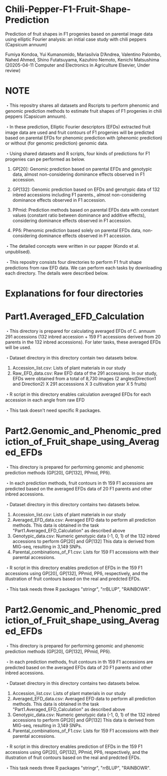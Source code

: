 # Chili-Pepper-F1-Fruit-Shape-Prediction

Prediction of fruit shapes in F1 progenies based on parental image data using elliptic Fourier analysis: an initial case study with chili peppers (Capsicum annuum)

Fumiya Kondoa, Yui Kumanomido, Mariasilvia D’Andrea, Valentino Palombo, Nahed Ahmed, Shino Futatsuyama, Kazuhiro Nemoto, Kenichi Matsushima
(20205-04-11 Computer and Electronics in Agriculture Elsevier, Under review)


# NOTE
・This repositry shares all datasets and Rscripts to perform phenomic and genomic prediction methods to estimate fruit shapes of F1 progenies in chili peppers (Capsicum annuum).

・In these prediction, Elliptic Fourier descriptors (EFDs) extracted fruit image data are used and fruit contours of F1 progenies will be predicted based on parental EFDs for phenomic prediction with (phenomic prediction) or without (for genomic prediction) genomic data. 

・Using shared datasets and R scripts, four kinds of predictions for F1 progenies can pe performed as below.

1. GP[20]: Genomic prediction based on parental EFDs and genotypic data, almost non-considering dominance effects observed in F1 accession.

2. GP[132]: Genomic prediction based on EFDs and genotypic data of 132 inbred accessions including F1 parents., almost non-considering dominance effects observed in F1 accession.

3. PPmid: Prediction methods based on parental EFDs data with constant values (constant ratio between dominance and additive effects), considering dominance effects observed in F1 accession.

4. PPδ: Phenomic prediction based solely on parental EFDs data, non-considering dominance effects observed in F1 accession.

・The detailed concepts were written in our papper (Kondo et al. unpublised).

・This repositry consists four directories to perform F1 fruit shape predictions from raw EFD data. We can perform each tasks by downloading each directory. The details were described below.


# Explanations for four directories

# Part1.Averaged_EFD_Calculation

・This directory is prepared for calculating averaged EFDs of C. annuum 291 accessions (132 inbred accession + 159 F1 accessions derived from 20 parents in the 132 inbred accessions). For later tasks, these averaged EFDs will be used.

・Dataset directory in this directory contain two datasets below.

1. Accession_list.csv: Lists of plant materials in our study
2. Raw_EFD_data.csv: Raw EFD data of the 291 accessions. In our study, EFDs were obtained from a total of 8,730 images (2 angles(Direction1 and Direction2) X 291 accesssions X 3 cultivation year X 5 fruits)


・R script in this directory enables calculation averaged EFDs for each accession in each angle from raw EFD

・This task doesn't need specific R packages.

# Part2.Genomic_and_Phenomic_prediction_of_Fruit_shape_using_Averaged_EFDs

・This directory is prepared for performing genomic and phenomic prediction methods (GP[20], GP[132], PPmid, PPδ).


・In each prediction methods, fruit contours in th 159 F1 accessions are predicted based on the averaged EFDs data of 20 F1 parents and other inbred accessions.


・Dataset directory in this directory contains two datasets below.

1. Accession_list.csv: Lists of plant materials in our study
2. Averaged_EFD_data.csv: Averaged EFD data to perform all prediction methods. This data is obtained in the task "Part1.Averaged_EFD_Calculation" as described above
3. Genotypic_data.csv: Numeric genotypic data (-1, 0, 1) of the 132 inbred accessions to perform GP[20] and GP[132] This data is derived from MIG-seq, resulting in 3,149 SNPs.
4. Parental_combinations_of_F1.csv: Lists for 159 F1 accessions with their parental accessions.

・R script in this directory enables prediction of EFDs in the 159 F1 accessions using GP[20], GP[132], PPmid, PPδ, respectively, and the illustration of fruit contours based on the real and predcted EFDs.

・This task needs three R packages "stringr", "rrBLUP", "RAINBOWR". 

# Part2.Genomic_and_Phenomic_prediction_of_Fruit_shape_using_Averaged_EFDs

・This directory is prepared for performing genomic and phenomic prediction methods (GP[20], GP[132], PPmid, PPδ).


・In each prediction methods, fruit contours in th 159 F1 accessions are predicted based on the averaged EFDs data of 20 F1 parents and other inbred accessions.


・Dataset directory in this directory contains two datasets below.

1. Accession_list.csv: Lists of plant materials in our study
2. Averaged_EFD_data.csv: Averaged EFD data to perform all prediction methods. This data is obtained in the task "Part1.Averaged_EFD_Calculation" as described above
3. Genotypic_data.csv: Numeric genotypic data (-1, 0, 1) of the 132 inbred accessions to perform GP[20] and GP[132] This data is derived from MIG-seq, resulting in 3,149 SNPs.
4. Parental_combinations_of_F1.csv: Lists for 159 F1 accessions with their parental accessions.

・R script in this directory enables prediction of EFDs in the 159 F1 accessions using GP[20], GP[132], PPmid, PPδ, respectively, and the illustration of fruit contours based on the real and predcted EFDs.

・This task needs three R packages "stringr", "rrBLUP", "RAINBOWR". 





